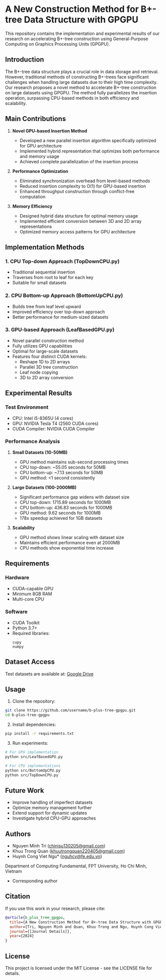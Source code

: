 # A New Construction Method for B+-tree Data Structure with GPGPU

This repository contains the implementation and experimental results of our research on accelerating B+-tree construction using General-Purpose Computing on Graphics Processing Units (GPGPU).

## Introduction

The B+-tree data structure plays a crucial role in data storage and retrieval. However, traditional methods of constructing B+-trees face significant challenges when handling large datasets due to their high time complexity. Our research proposes a novel method to accelerate B+-tree construction on large datasets using GPGPU. The method fully parallelizes the insertion operation, surpassing CPU-based methods in both efficiency and scalability.

## Main Contributions

1. **Novel GPU-based Insertion Method**
   - Developed a new parallel insertion algorithm specifically optimized for GPU architecture
   - Implemented hybrid representation that optimizes both performance and memory usage
   - Achieved complete parallelization of the insertion process

2. **Performance Optimization**
   - Eliminated synchronization overhead from level-based methods
   - Reduced insertion complexity to O(1) for GPU-based insertion
   - Enhanced throughput construction through conflict-free computation

3. **Memory Efficiency**
   - Designed hybrid data structure for optimal memory usage
   - Implemented efficient conversion between 3D and 2D array representations
   - Optimized memory access patterns for GPU architecture

## Implementation Methods

### 1. CPU Top-down Approach (TopDownCPU.py)
- Traditional sequential insertion
- Traverses from root to leaf for each key
- Suitable for small datasets

### 2. CPU Bottom-up Approach (BottomUpCPU.py)
- Builds tree from leaf level upward
- Improved efficiency over top-down approach
- Better performance for medium-sized datasets

### 3. GPU-based Approach (LeafBasedGPU.py)
- Novel parallel construction method
- Fully utilizes GPU capabilities
- Optimal for large-scale datasets
- Features four distinct CUDA kernels:
  - Reshape 1D to 2D arrays
  - Parallel 3D tree construction
  - Leaf node copying
  - 3D to 2D array conversion

## Experimental Results

### Test Environment
- CPU: Intel i5-8365U (4 cores)
- GPU: NVIDIA Tesla T4 (2560 CUDA cores)
- CUDA Compiler: NVIDIA CUDA Compiler

### Performance Analysis

1. **Small Datasets (10-50MB)**
   - GPU method maintains sub-second processing times
   - CPU top-down: ~55.05 seconds for 50MB
   - CPU bottom-up: ~7.13 seconds for 50MB
   - GPU method: <1 second consistently

2. **Large Datasets (100-2000MB)**
   - Significant performance gap widens with dataset size
   - CPU top-down: 1715.89 seconds for 1000MB
   - CPU bottom-up: 436.83 seconds for 1000MB
   - GPU method: 9.62 seconds for 1000MB
   - 178x speedup achieved for 1GB datasets

3. **Scalability**
   - GPU method shows linear scaling with dataset size
   - Maintains efficient performance even at 2000MB
   - CPU methods show exponential time increase

## Requirements

### Hardware
- CUDA-capable GPU
- Minimum 8GB RAM
- Multi-core CPU

### Software
- CUDA Toolkit
- Python 3.7+
- Required libraries:
  ```
  cupy
  numpy
  ```

## Dataset Access

Test datasets are available at: [Google Drive](https://drive.google.com/drive/folders/1spZEsHRPGPN_ttKj-EJUhwIO21-kQ_YS?usp=sharing)

## Usage

1. Clone the repository:
```bash
git clone https://github.com/username/b-plus-tree-gpgpu.git
cd b-plus-tree-gpgpu
```

2. Install dependencies:
```bash
pip install -r requirements.txt
```

3. Run experiments:
```bash
# For GPU implementation
python src/LeafBasedGPU.py

# For CPU implementations
python src/BottomUpCPU.py
python src/TopDownCPU.py
```

## Future Work

- Improve handling of imperfect datasets
- Optimize memory management further
- Extend support for dynamic updates
- Investigate hybrid CPU-GPU approaches

## Authors

- Nguyen Minh Tri (chinjsu130205@gmail.com)
- Khuu Trong Quan (khuutrongquan220405@gmail.com)
- Huynh Cong Viet Ngu* (nguhcv@fe.edu.vn)

Department of Computing Fundamental, FPT University, Ho Chi Minh, Vietnam
* Corresponding author

## Citation

If you use this work in your research, please cite:

```bibtex
@article{b_plus_tree_gpgpu,
  title={A New Construction Method for B+-tree Data Structure with GPGPU},
  author={Tri, Nguyen Minh and Quan, Khuu Trong and Ngu, Huynh Cong Viet},
  journal={[Journal Details]},
  year={2024}
}
```

## License

This project is licensed under the MIT License - see the LICENSE file for details.
